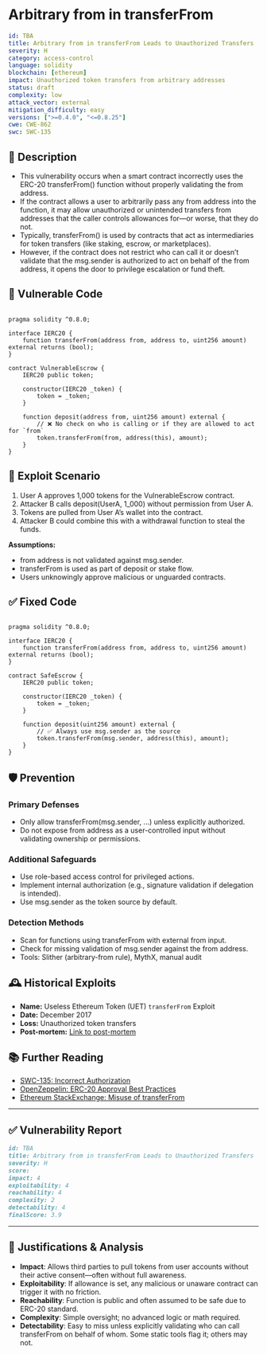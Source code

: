 # Arbitrary from in transferFrom

```YAML
id: TBA
title: Arbitrary from in transferFrom Leads to Unauthorized Transfers
severity: H
category: access-control
language: solidity
blockchain: [ethereum]
impact: Unauthorized token transfers from arbitrary addresses
status: draft
complexity: low
attack_vector: external
mitigation_difficulty: easy
versions: [">=0.4.0", "<=0.8.25"]
cwe: CWE-862
swc: SWC-135
```

## 📝 Description

- This vulnerability occurs when a smart contract incorrectly uses the ERC-20 transferFrom() function without properly validating the from address.
- If the contract allows a user to arbitrarily pass any from address into the function, it may allow unauthorized or unintended transfers from addresses that the caller controls allowances for—or worse, that they do not.
- Typically, transferFrom() is used by contracts that act as intermediaries for token transfers (like staking, escrow, or marketplaces). 
- However, if the contract does not restrict who can call it or doesn’t validate that the msg.sender is authorized to act on behalf of the from address, it opens the door to privilege escalation or fund theft.

## 🚨 Vulnerable Code

```solidity

pragma solidity ^0.8.0;

interface IERC20 {
    function transferFrom(address from, address to, uint256 amount) external returns (bool);
}

contract VulnerableEscrow {
    IERC20 public token;

    constructor(IERC20 _token) {
        token = _token;
    }

    function deposit(address from, uint256 amount) external {
        // ❌ No check on who is calling or if they are allowed to act for `from`
        token.transferFrom(from, address(this), amount);
    }
}
```

## 🧪 Exploit Scenario

1. User A approves 1,000 tokens for the VulnerableEscrow contract.
2. Attacker B calls deposit(UserA, 1_000) without permission from User A.
3. Tokens are pulled from User A’s wallet into the contract.
4. Attacker B could combine this with a withdrawal function to steal the funds.

**Assumptions:**

- from address is not validated against msg.sender.
- transferFrom is used as part of deposit or stake flow.
- Users unknowingly approve malicious or unguarded contracts.

## ✅ Fixed Code

```solidity

pragma solidity ^0.8.0;

interface IERC20 {
    function transferFrom(address from, address to, uint256 amount) external returns (bool);
}

contract SafeEscrow {
    IERC20 public token;

    constructor(IERC20 _token) {
        token = _token;
    }

    function deposit(uint256 amount) external {
        // ✅ Always use msg.sender as the source
        token.transferFrom(msg.sender, address(this), amount);
    }
}
```

## 🛡️ Prevention

### Primary Defenses

- Only allow transferFrom(msg.sender, ...) unless explicitly authorized.
- Do not expose from address as a user-controlled input without validating ownership or permissions.

### Additional Safeguards

- Use role-based access control for privileged actions.
- Implement internal authorization (e.g., signature validation if delegation is intended).
- Use msg.sender as the token source by default.

### Detection Methods

- Scan for functions using transferFrom with external from input.
- Check for missing validation of msg.sender against the from address.
- Tools: Slither (arbitrary-from rule), MythX, manual audit

## 🕰️ Historical Exploits

- **Name:** Useless Ethereum Token (UET) `transferFrom` Exploit 
- **Date:** December 2017 
- **Loss:** Unauthorized token transfers 
- **Post-mortem:** [Link to post-mortem](https://cvefeed.io/vuln/detail/CVE-2018-10468)
  

## 📚 Further Reading

- [SWC-135: Incorrect Authorization](https://swcregistry.io/docs/SWC-135/)  
- [OpenZeppelin: ERC-20 Approval Best Practices](https://docs.openzeppelin.com/contracts/4.x/api/token/erc20#ERC20-approve-address-uint256-) 
- [Ethereum StackExchange: Misuse of transferFrom](https://ethereum.stackexchange.com/questions/80084/when-to-use-transfer-vs-transferfrom) 
  
---

## ✅ Vulnerability Report
```markdown
id: TBA
title: Arbitrary from in transferFrom Leads to Unauthorized Transfers
severity: H
score:
impact: 4         
exploitability: 4 
reachability: 4   
complexity: 2     
detectability: 4  
finalScore: 3.9
```

---

## 📄 Justifications & Analysis

- **Impact**: Allows third parties to pull tokens from user accounts without their active consent—often without full awareness.
- **Exploitability**: If allowance is set, any malicious or unaware contract can trigger it with no friction.
- **Reachability**: Function is public and often assumed to be safe due to ERC-20 standard.
- **Complexity**: Simple oversight; no advanced logic or math required.
- **Detectability**: Easy to miss unless explicitly validating who can call transferFrom on behalf of whom. Some static tools flag it; others may not.

